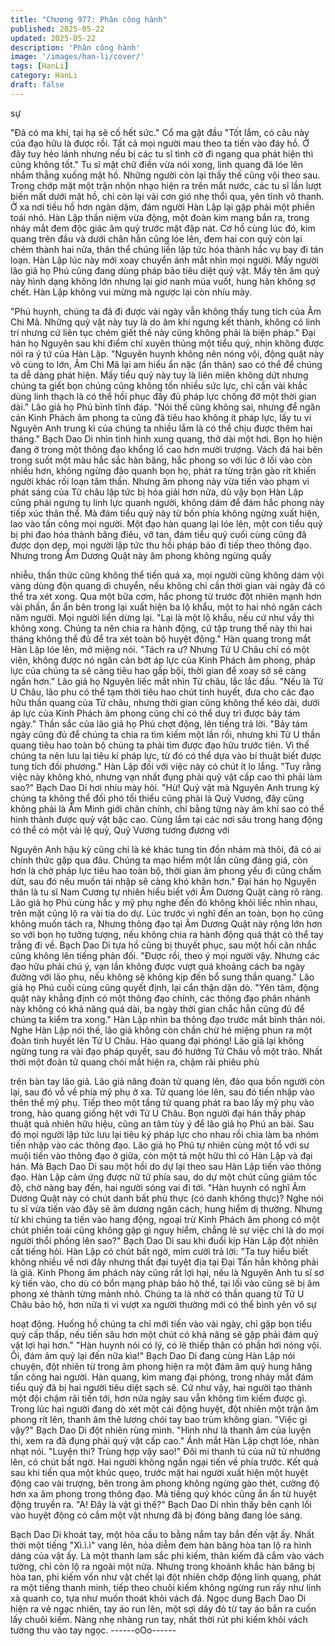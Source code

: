 ```yaml
---
title: "Chương 977: Phân công hành"
published: 2025-05-22
updated: 2025-05-22
description: 'Phân công hành'
image: '/images/han-li/cover/'
tags: [HanLi]
category: HanLi
draft: false
---
```


sự

"Đã có ma khí, tại hạ sẽ cố hết sức." Cổ ma gật đầu
"Tốt lắm, có câu này của đạo hữu là được rồi. Tất cả mọi người
mau theo ta tiến vào đáy hồ. Ở đây tuy hẻo lánh nhưng nếu bị các
tu sĩ tình cờ đi ngang qua phát hiện thì cũng không tốt." Tu sĩ mặt
chữ điền vừa nói xong, linh quang đã lóe lên nhắm thẳng xuống
mặt hồ.
Những người còn lại thấy thế cũng vội theo sau.
Trong chớp mặt một trận nhộn nhạo hiện ra trên mắt nước, các tu
sĩ lần lượt biến mất dưới mặt hồ, chỉ còn lại vài cơn gió nhẹ thổi
qua, yên tĩnh vô thanh.
Ở xa nơi tiều hồ hơn ngàn dặm, đám người Hàn Lập lại gặp phải
một phiền toái nhỏ.
Hàn Lập thần niệm vừa động, một đoàn kim mang bắn ra, trong
nháy mắt đem độc giác âm quỷ trước mặt đập nát.
Cơ hồ cùng lúc đó, kim quang trên đầu và dưới chân hắn cũng
lóe lên, đem hai con quỷ còn lại chém thành hai nửa, thân thể
chúng liền lập tức hóa thành hắc vụ bay đi tán loạn.
Hàn Lập lúc này mới xoay chuyển ánh mắt nhìn mọi người. Mấy
người lão giả họ Phú cũng đang dùng pháp bảo tiêu diệt quỷ vật.
Mấy tên âm quỷ này hình dạng không lớn nhưng lại giơ nanh múa
vuốt, hung hãn không sợ chết.
Hàn Lập không vui mừng mà ngược lại còn nhíu mày.

"Phú huynh, chúng ta đã đi được vài ngày vẫn không thấy tung
tích của Âm Chi Mã. Những quỷ vật này tuy là do âm khí ngưng
kết thành, không có linh trí nhưng cứ liên tục chém giết thế này
cũng không phải là biện pháp." Đại hán họ Nguyên sau khi điểm
chỉ xuyên thủng một tiểu quỷ, nhịn không được nói ra ý tứ của
Hàn Lập.
"Nguyên huynh không nên nóng vội, động quật này vô cùng to
lớn, Âm Chi Mã lại am hiểu ẩn nặc (ẩn thân) sao có thể để chúng
ta dễ dàng phát hiện. Mấy tiểu quỷ này tuy là liên miên không dứt
nhưng chúng ta giết bọn chúng cũng không tốn nhiều sức lực, chỉ
cần vài khắc dùng linh thạch là có thể hồi phục đầy đủ pháp lực
chống đỡ một thời gian dài." Lão giả họ Phú bình tĩnh đáp.
"Nói thế cũng không sai, nhưng để ngăn cản Kinh Phách âm
phong ta cũng đã tiêu hao không ít pháp lực, lấy tu vi Nguyên Anh
trung kì của chúng ta nhiều lắm là có thể chịu được thêm hai
tháng." Bạch Dao Di nhìn tình hình xung quang, thở dài một hơi.
Bọn họ hiện đang ở trong một thông đạo khổng lồ cao hơn mười
trượng. Vách đá hai bên trong suốt một màu hắc sắc hàn băng,
hắc phong so với lúc ở lối vào còn nhiều hơn, không ngừng đảo
quanh bọn họ, phát ra từng trận gào rít khiến người khác rối loạn
tâm thần.
Nhưng âm phong này vừa tiến vào phạm vi phát sáng của Tử
châu lập tức bị hóa giải hơn nữa, dù vậy bọn Hàn Lập cũng phải
ngưng tụ linh lực quanh người, không dám để đám hắc phong
này tiếp xúc thân thể.
Mà đám tiểu quỷ này từ bốn phía không ngừng xuất hiện, lao vào
tấn công mọi người.
Một đạo hàn quang lại lóe lên, một con tiểu quỷ bị phi đao hóa
thành băng điêu, vỡ tan, đám tiểu quỷ cuối cùng cũng đã được
dọn dẹp, mọi người lập tức thu hồi pháp bảo đi tiếp theo thông
đạo.
Nhưng trong Âm Dương Quật này âm phong không ngừng quấy

nhiễu, thần thức cũng không thể tiến quá xa, mọi người cũng
không dám vội vàng dùng độn quang di chuyển, nếu không chỉ
cần thời gian vài ngày đã có thể tra xét xong.
Qua một bữa cơm, hắc phong từ trước đột nhiên mạnh hơn vài
phần, ẩn ẩn bên trong lại xuất hiện ba lộ khẩu, một to hai nhỏ
ngăn cách năm người.
Mọi người liền dừng lại.
"Lại là một lộ khẩu, nếu cứ như vầy thì không xong. Chúng ta nên
chia ra hành động, cứ tập trung thế này thì hai tháng không thể đủ
để tra xét toàn bộ huyệt động." Hàn quang trong mắt Hàn Lập lóe
lên, mở miệng nói.
"Tách ra ư? Nhưng Tử U Châu chỉ có một viên, không được nó
ngăn cản bớt áp lực của Kinh Phách âm phong, pháp lực của
chúng ta sẽ càng tiêu hao gấp bội, thời gian để xoay sở sẽ càng
ngắn hơn." Lão giả họ Nguyên liếc mắt nhìn Tử châu, lắc lắc đầu.
"Nếu là Tử U Châu, lão phu có thể tạm thời tiêu hao chút tinh
huyết, đưa cho các đạo hữu thần quang của Tử châu, nhưng thời
gian cũng không thể kéo dài, dưới áp lực của Kinh Phách âm
phong cũng chỉ có thể duy trì được bảy tám ngày." Thần sắc của
lão giả họ Phú chợt động, lên tiếng trả lời.
"Bảy tám ngày cũng đủ để chúng ta chia ra tìm kiếm một lần rồi,
nhưng khi Tử U thần quang tiêu hao toàn bộ chúng ta phải tìm
được đạo hữu trước tiên. Vì thế chúng ta nên lưu lại tiêu kí pháp
lực, từ đó có thể dựa vào bí thuật biết được tung tích đối phương."
Hàn Lập đối với việc này có chút ít lo lắng.
"Tuy rằng việc này không khó, nhưng vạn nhất đụng phải quỷ vật
cấp cao thì phải làm sao?" Bạch Dao Di hơi nhíu mày hỏi.
"Hừ! Quỷ vật mà Nguyên Anh trung kỳ chúng ta không thể đối phó
tối thiểu cũng phải là Quỷ Vương, đây cũng không phải là Âm
Minh giới chân chính, chỉ bằng từng này âm khí sao có thể hình
thành được quỷ vật bậc cao. Cùng lắm tại các nơi sâu trong hang
động có thể có một vài lệ quỷ, Quỷ Vương tương đương với

Nguyên Anh hậu kỳ cũng chỉ là kẻ khác tung tin đồn nhảm mà
thôi, đã có ai chính thức gặp qua đâu. Chúng ta mạo hiểm một lần
cũng đáng giá, còn hơn là chờ pháp lực tiêu hao toàn bộ, thời
gian âm phong yếu đi cũng chấm dứt, sau đó nếu muốn tái nhập
sẽ càng khó khăn hơn."
Đại hán họ Nguyên thân là tu sĩ Nam Cương tự nhiên hiểu biết
với Âm Dương Quật càng rõ ràng.
Lão giả họ Phú cùng hắc y mỹ phụ nghe đến đó không khỏi liếc
nhìn nhau, trên mặt cũng lộ ra vài tia do dự.
Lúc trước vì nghĩ đến an toàn, bọn họ cũng không muốn tách ra,
Nhưng thông đạo tại Âm Dương Quật này rộng lớn hơn so với
bọn họ tưởng tượng, nếu không chia ra hành động quả thật có
thể tay trắng đi về.
Bạch Dao Di tựa hồ cũng bị thuyết phục, sau một hồi cân nhắc
cũng không lên tiếng phản đối.
"Được rồi, theo ý mọi người vậy. Nhưng các đạo hữu phải chú ý,
vạn lần không được vượt quá khoảng cách ba ngày đường với lão
phu, nếu không sẽ không kịp đến bổ sung thần quang." Lão giả
họ Phú cuối cùng cũng quyết định, lại cẩn thận dặn dò.
"Yên tâm, động quật này khẳng định có một thông đạo chính, các
thông đạo phân nhánh này không có khả năng quá dài, ba ngày
thời gian chắc hẳn cũng đủ để chúng ta kiểm tra xong." Hàn Lập
nhìn ba thông đạo trước mắt bình thản nói.
Nghe Hàn Lập nói thế, lão giả không còn chần chừ hé miệng
phun ra một đoàn tinh huyết lên Tử U Châu.
Hào quang đại phóng!
Lão giả lại không ngừng tung ra vài đạo pháp quyết, sau đó
hướng Tử Châu vỗ một trảo.
Nhất thời một đoàn tử quang chói mắt hiện ra, chậm rãi phiêu phù

trên bàn tay lão giả.
Lão giả nâng đoàn tử quang lên, đảo qua bốn người còn lại, sau
đó vỗ về phía mỹ phụ ở xa.
Tử quang lóe lên, sau đó tiến nhập vào thên thể mỹ phụ. Tiếp
theo một tầng tử quang phát ra bao lấy mỹ phụ vào trong, hào
quang giống hệt với Tử U Châu.
Bọn người đại hán thấy pháp thuật quả nhiên hữu hiệu, cũng an
tâm tùy ý để lão giả họ Phú an bài.
Sau đó mọi người lập tức lưu lại tiêu ký pháp lực cho nhau rồi
chia làm ba nhóm tiến nhập vào các thông đạo.
Lão giả họ Phú tự nhiên cùng một tổ với sư muội tiến vào thông
đạo ở giữa, còn một tả một hữu thì có Hàn Lập và đại hán.
Mà Bạch Dao Di sau một hồi do dự lại theo sau Hàn Lập tiến vào
thông đạo.
Hàn Lập cảm ứng được nữ tử phía sau, do dự một chút cũng
giảm tốc độ, chờ nàng bay đến, hai người sóng vai đi tới.
"Hàn huynh có nghĩ Âm Dương Quật này có chút danh bất phù
thực (có danh không thực)? Nghe nói tu sĩ vừa tiến vào đây sẽ âm
dương ngăn cách, hung hiểm dị thường. Nhưng từ khi chúng ta
tiến vào hang động, ngoại trừ Kinh Phách âm phong có một chút
phiền toái cũng không gặp gì nguy hiểm, chẳng lẽ sự việc chỉ là
do mọi người thổi phồng lên sao?" Bạch Dao Di sau khi đuổi kịp
Hàn Lập đột nhiên cất tiếng hỏi.
Hàn Lập có chút bất ngờ, mỉm cười trả lời:
"Ta tuy hiểu biết không nhiều về nơi đây nhưng thất đại tuyệt địa
tại Đại Tấn hẳn không phải là giả. Kinh Phong âm phách này cũng
rất lợi hại, nếu là Nguyên Anh tu sĩ sơ kỳ tiến vào, cho dù có bổn
mạng pháp bảo hộ thể, tại lối vào cũng sẽ bị âm phong xé thành
từng mảnh nhỏ. Chúng ta là nhờ có thần quang từ Tử U Châu bảo
hộ, hơn nữa ti vi vượt xa người thường mới có thể bình yên vô sự

hoạt động. Huống hồ chúng ta chỉ mới tiến vào vài ngày, chỉ gặp
bọn tiểu quỷ cấp thấp, nếu tiến sâu hơn một chút có khả năng sẽ
gặp phải đám quỷ vật lợi hại hơn."
"Hàn huynh nói có lý, có lẽ thiếp thân có phần hơi nóng vội. Ôi,
đám âm quỷ lại đến nữa kìa!"
Bạch Dao Di đang cùng Hàn Lập nói chuyện, đột nhiên từ trong
âm phong hiện ra một đám âm quỷ hung hăng tấn công hai
người.
Hàn quang, kim mang đại phóng, trong nháy mắt đám tiểu quỷ đã
bị hai người tiêu diệt sạch sẽ.
Cứ như vậy, hai người tạo thành một đội chậm rãi tiến tới, hơn
nửa ngày sau vẫn không tìm kiếm được gì.
Trong lúc hai người đang dò xét một cái động huyệt, đột nhiên
một trận âm phong rít lên, thanh âm thê lương chói tay bao trùm
không gian.
"Việc gì vậy?" Bạch Dao Di đột nhiên rùng mình.
"Hình như là thanh âm của luyện thi, xem ra đã đụng phải quỷ vật
cấp cao." Ánh mắt Hàn Lập chợt lóe, nhàn nhạt nói.
"Luyện thi? Trùng hợp vậy sao!" Đôi mi thanh tú của nữ tử
nhướng lên, có chút bất ngờ.
Hai người không ngần ngại tiến về phía trước.
Kết quả sau khi tiến qua một khúc quẹo, trước mặt hai người xuất
hiện một huyệt động cao vài trượng, bên trong âm phong không
ngừng gào thét, cường độ hơn xa âm phong trong thông đạo.
Mà tiếng quỷ khóc cũng ẩn ẩn từ huyệt động truyền ra.
"A! Đây là vật gì thế?" Bạch Dao Di nhìn thấy bên cạnh lối vào
huyệt động có cắm một vật nhưng đã bị đóng băng đang lóe
sáng.

Bạch Dao Di khoát tay, một hỏa cầu to bằng nắm tay bắn đến vật
ấy.
Nhất thời một tiếng "Xì.ì.ì" vang lên, hỏa diễm đem hàn băng hòa
tan lộ ra hình dáng của vật ấy.
Là một thanh lam sắc phi kiếm, thân kiếm đã cắm vào vách
tường, chỉ còn lộ ra ngoài một nửa.
Nhưng trong khoảnh khắc hàn băng bị hòa tan, phi kiếm vốn như
vật chết lại đột nhiên chớp động linh quang, phát ra một tiếng
thanh minh, tiếp theo chuôi kiếm không ngừng run rấy như linh xà
quanh co, tựa như muốn thoát khỏi vách đá.
Ngọc dung Bạch Dao Di hiện ra vẻ ngạc nhiên, tay áo run lên,
một sợi dây đỏ từ tay áo bắn ra cuốn lấy chuôi kiếm.
Nàng nhẹ nhàng run tay, nhất thời rút phi kiếm khỏi vách tường
thu vào tay ngọc.
------oOo------

